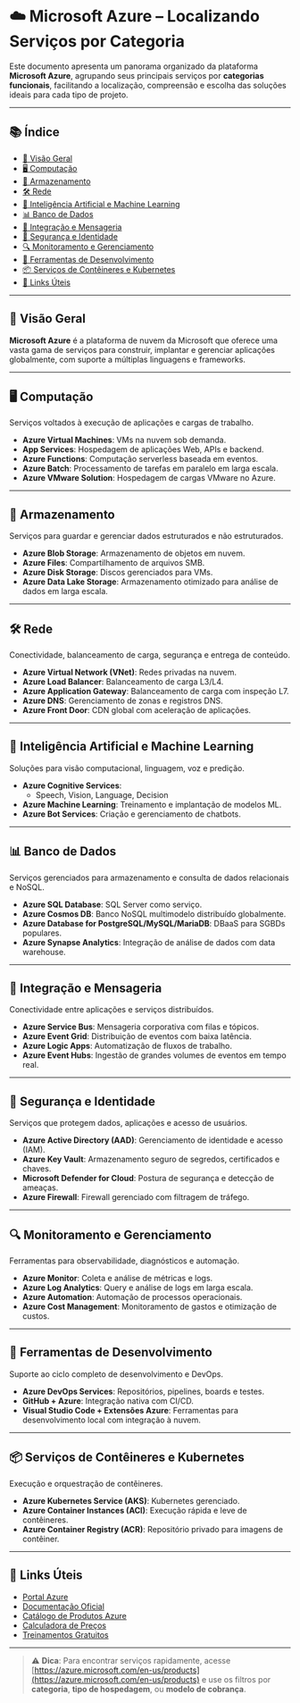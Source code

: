 # ☁️ Microsoft Azure – Localizando Serviços por Categoria

Este documento apresenta um panorama organizado da plataforma **Microsoft Azure**, agrupando seus principais serviços por **categorias funcionais**, facilitando a localização, compreensão e escolha das soluções ideais para cada tipo de projeto.

---

## 📚 Índice

- [🧭 Visão Geral](#-visão-geral)
- [🖥️ Computação](#-computação)
- [💾 Armazenamento](#-armazenamento)
- [🛠️ Rede](#-rede)
- [🧠 Inteligência Artificial e Machine Learning](#-inteligência-artificial-e-machine-learning)
- [📊 Banco de Dados](#-banco-de-dados)
- [📡 Integração e Mensageria](#-integração-e-mensageria)
- [🔐 Segurança e Identidade](#-segurança-e-identidade)
- [🔍 Monitoramento e Gerenciamento](#-monitoramento-e-gerenciamento)
- [🧰 Ferramentas de Desenvolvimento](#-ferramentas-de-desenvolvimento)
- [📦 Serviços de Contêineres e Kubernetes](#-serviços-de-contêineres-e-kubernetes)
- [🔗 Links Úteis](#-links-úteis)

---

## 🧭 Visão Geral

**Microsoft Azure** é a plataforma de nuvem da Microsoft que oferece uma vasta gama de serviços para construir, implantar e gerenciar aplicações globalmente, com suporte a múltiplas linguagens e frameworks.

---

## 🖥️ Computação

Serviços voltados à execução de aplicações e cargas de trabalho.

- **Azure Virtual Machines**: VMs na nuvem sob demanda.
- **App Services**: Hospedagem de aplicações Web, APIs e backend.
- **Azure Functions**: Computação serverless baseada em eventos.
- **Azure Batch**: Processamento de tarefas em paralelo em larga escala.
- **Azure VMware Solution**: Hospedagem de cargas VMware no Azure.

---

## 💾 Armazenamento

Serviços para guardar e gerenciar dados estruturados e não estruturados.

- **Azure Blob Storage**: Armazenamento de objetos em nuvem.
- **Azure Files**: Compartilhamento de arquivos SMB.
- **Azure Disk Storage**: Discos gerenciados para VMs.
- **Azure Data Lake Storage**: Armazenamento otimizado para análise de dados em larga escala.

---

## 🛠️ Rede

Conectividade, balanceamento de carga, segurança e entrega de conteúdo.

- **Azure Virtual Network (VNet)**: Redes privadas na nuvem.
- **Azure Load Balancer**: Balanceamento de carga L3/L4.
- **Azure Application Gateway**: Balanceamento de carga com inspeção L7.
- **Azure DNS**: Gerenciamento de zonas e registros DNS.
- **Azure Front Door**: CDN global com aceleração de aplicações.

---

## 🧠 Inteligência Artificial e Machine Learning

Soluções para visão computacional, linguagem, voz e predição.

- **Azure Cognitive Services**:
  - Speech, Vision, Language, Decision
- **Azure Machine Learning**: Treinamento e implantação de modelos ML.
- **Azure Bot Services**: Criação e gerenciamento de chatbots.

---

## 📊 Banco de Dados

Serviços gerenciados para armazenamento e consulta de dados relacionais e NoSQL.

- **Azure SQL Database**: SQL Server como serviço.
- **Azure Cosmos DB**: Banco NoSQL multimodelo distribuído globalmente.
- **Azure Database for PostgreSQL/MySQL/MariaDB**: DBaaS para SGBDs populares.
- **Azure Synapse Analytics**: Integração de análise de dados com data warehouse.

---

## 📡 Integração e Mensageria

Conectividade entre aplicações e serviços distribuídos.

- **Azure Service Bus**: Mensageria corporativa com filas e tópicos.
- **Azure Event Grid**: Distribuição de eventos com baixa latência.
- **Azure Logic Apps**: Automatização de fluxos de trabalho.
- **Azure Event Hubs**: Ingestão de grandes volumes de eventos em tempo real.

---

## 🔐 Segurança e Identidade

Serviços que protegem dados, aplicações e acesso de usuários.

- **Azure Active Directory (AAD)**: Gerenciamento de identidade e acesso (IAM).
- **Azure Key Vault**: Armazenamento seguro de segredos, certificados e chaves.
- **Microsoft Defender for Cloud**: Postura de segurança e detecção de ameaças.
- **Azure Firewall**: Firewall gerenciado com filtragem de tráfego.

---

## 🔍 Monitoramento e Gerenciamento

Ferramentas para observabilidade, diagnósticos e automação.

- **Azure Monitor**: Coleta e análise de métricas e logs.
- **Azure Log Analytics**: Query e análise de logs em larga escala.
- **Azure Automation**: Automação de processos operacionais.
- **Azure Cost Management**: Monitoramento de gastos e otimização de custos.

---

## 🧰 Ferramentas de Desenvolvimento

Suporte ao ciclo completo de desenvolvimento e DevOps.

- **Azure DevOps Services**: Repositórios, pipelines, boards e testes.
- **GitHub + Azure**: Integração nativa com CI/CD.
- **Visual Studio Code + Extensões Azure**: Ferramentas para desenvolvimento local com integração à nuvem.

---

## 📦 Serviços de Contêineres e Kubernetes

Execução e orquestração de contêineres.

- **Azure Kubernetes Service (AKS)**: Kubernetes gerenciado.
- **Azure Container Instances (ACI)**: Execução rápida e leve de contêineres.
- **Azure Container Registry (ACR)**: Repositório privado para imagens de contêiner.

---

## 🔗 Links Úteis

- [Portal Azure](https://portal.azure.com/)
- [Documentação Oficial](https://learn.microsoft.com/azure/)
- [Catálogo de Produtos Azure](https://azure.microsoft.com/en-us/products/)
- [Calculadora de Preços](https://azure.microsoft.com/en-us/pricing/calculator/)
- [Treinamentos Gratuitos](https://learn.microsoft.com/training/azure/)

---

> ⚠️ **Dica**: Para encontrar serviços rapidamente, acesse [https://azure.microsoft.com/en-us/products](https://azure.microsoft.com/en-us/products) e use os filtros por **categoria**, **tipo de hospedagem**, ou **modelo de cobrança**.

